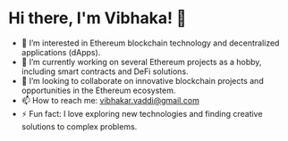 # Hi there, I'm Vibhaka! 👋

- 👀 I’m interested in Ethereum blockchain technology and decentralized applications (dApps).
- 🌱 I’m currently working on several Ethereum projects as a hobby, including smart contracts and DeFi solutions.
- 💞️ I’m looking to collaborate on innovative blockchain projects and opportunities in the Ethereum ecosystem.
- 📫 How to reach me: [vibhakar.vaddi@gmail.com](mailto:vibhakar.vaddi@gmail.com)
- ⚡ Fun fact: I love exploring new technologies and finding creative solutions to complex problems.

<!---
Vibhakar/Vibhakar is a ✨ special ✨ repository because its `README.md` (this file) appears on your GitHub profile.
You can click the Preview link to take a look at your changes.
--->
